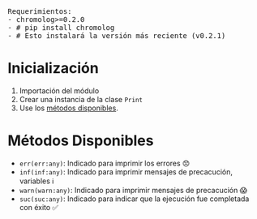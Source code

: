   <pre>Requerimientos:
- <span class="spn-blue">chromolog>=0.2.0</span>
- <span class="spn-green"># pip install chromolog</span>
- <span class="spn-green"># Esto instalará la versión más reciente (v0.2.1)</span></pre>

# Inicialización

1. Importación del módulo
2.  Crear una instancia de la clase `Print` 
3.  Use los [métodos disponibles](#métodos-disponibles).

# Métodos Disponibles
- `err(err:any)`: Indicado para imprimir los errores 😞
- `inf(inf:any)`: Indicado para imprimir mensajes de precacución, variables ℹ
- `warn(warn:any)`: Indicado para imprimir mensajes de precacución 😱
- `suc(suc:any)`: Indicado para indicar que la ejecución fue completada con éxito ✅
